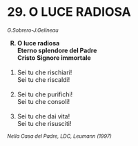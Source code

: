 # 29. O LUCE RADIOSA

<sub><i>G.Sobrero-J.Gelineau</i></sub>
<ol>
	<b><li type="A" value="18">O luce radiosa<br>
		Eterno splendore del Padre<br>
		Cristo Signore immortale</li></b><br>
	<li value="1">Sei tu che rischiari!<br>
		Sei tu che riscaldi!</li><br>
	<li>Sei tu che purifichi!<br>
		Sei tu che consoli!</li><br>
	<li>Sei tu che dai vita!<br>
		Sei tu che risusciti!</li>
</ol>
<sub><i>Nella Casa del Padre, LDC, Leumann (1997)</i></sub>
